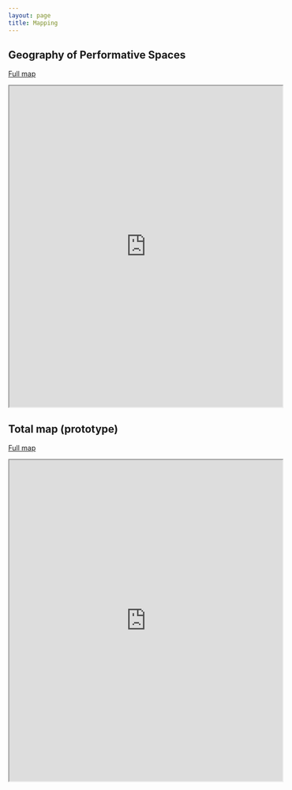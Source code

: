 ```yaml
---
layout: page
title: Mapping
---
```




## Geography of Performative Spaces

[Full map](https://martinnicastro.github.io/geografia.html)

<iframe src="https://musictopography.github.io/geografia_ok.html" width="110%" height="650"></iframe>


## Total map (prototype)

[Full map](https://martinnicastro.github.io/export_2.html)

<iframe src="https://martinnicastro.github.io/export_2.html" width="110%" height="650"></iframe>
